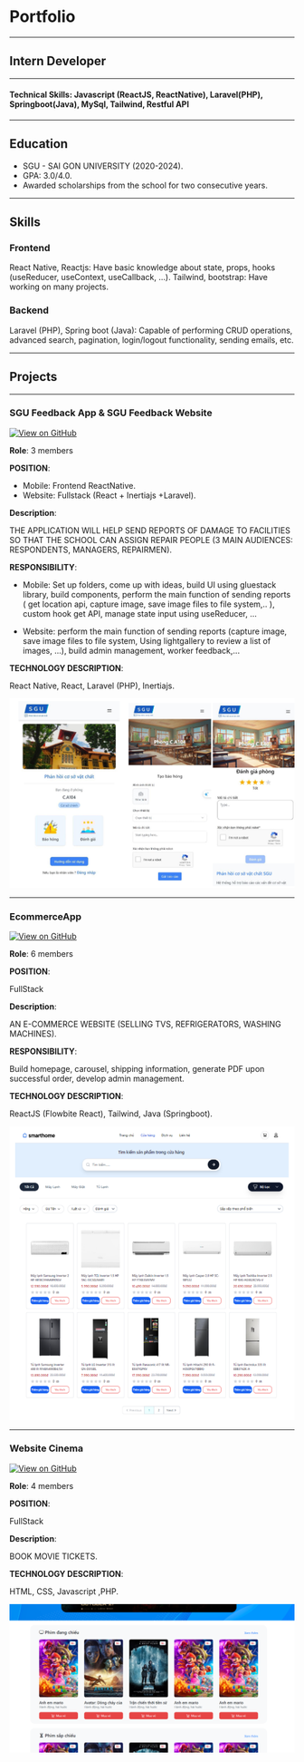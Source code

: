 # Portfolio

---

## Intern Developer

---

#### Technical Skills: Javascript (ReactJS, ReactNative), Laravel(PHP), Springboot(Java), MySql, Tailwind, Restful API

---

## Education

- SGU - SAI GON UNIVERSITY (2020-2024).
- GPA: 3.0/4.0.
- Awarded scholarships from the school for two consecutive years.
---

## Skills

### Frontend

React Native, Reactjs: Have basic knowledge about state, props, hooks (useReducer, useContext, useCallback, ...).
Tailwind, bootstrap: Have working on many projects.

### Backend

Laravel (PHP), Spring boot (Java): Capable of performing CRUD operations, advanced search, pagination, login/logout functionality, sending emails, etc.

---

## Projects

---

### SGU Feedback App & SGU Feedback Website

[![View on GitHub](https://img.shields.io/badge/GitHub-View_on_GitHub-blue?logo=GitHub)](https://github.com/teamdptl/ReportMobile)

**Role**: 3 members

**POSITION**:

- Mobile: Frontend ReactNative.
- Website: Fullstack (React + Inertiajs +Laravel).

**Description**:

THE APPLICATION WILL HELP SEND REPORTS OF DAMAGE TO FACILITIES SO THAT THE SCHOOL CAN ASSIGN REPAIR PEOPLE (3 MAIN AUDIENCES: RESPONDENTS, MANAGERS, REPAIRMEN).

**RESPONSIBILITY**:

- Mobile: Set up folders, come up with ideas, build UI using gluestack library, build components, perform the main function of sending reports ( get location api, capture image, save image files to file system,.. ), custom hook get API, manage state input using useReducer, ...

- Website: perform the main function of sending reports (capture image, save image files to file system, Using lightgallery to review a list of images, ...), build admin management, worker feedback,...

**TECHNOLOGY DESCRIPTION**:

React Native, React, Laravel (PHP), Inertiajs.

![EEG Band Discovery](/assets/img/project_3.png)

---

### EcommerceApp

[![View on GitHub](https://img.shields.io/badge/GitHub-View_on_GitHub-blue?logo=GitHub)](https://github.com/teamdptl/EcommerceApp)

**Role**: 6 members

**POSITION**:

FullStack

**Description**:

AN E-COMMERCE WEBSITE (SELLING TVS, REFRIGERATORS, WASHING MACHINES).

**RESPONSIBILITY**:

Build homepage, carousel, shipping information, generate PDF upon successful order, develop admin management.

**TECHNOLOGY DESCRIPTION**:

ReactJS (Flowbite React), Tailwind, Java (Springboot).

![EEG Band Discovery](/assets/img/project_1.png)

---

### Website Cinema

[![View on GitHub](https://img.shields.io/badge/GitHub-View_on_GitHub-blue?logo=GitHub)](https://github.com/teamdptl/WebsiteRapPhim)

**Role**: 4 members

**POSITION**:

FullStack

**Description**:

BOOK MOVIE TICKETS.

**TECHNOLOGY DESCRIPTION**:

HTML, CSS, Javascript ,PHP.

![EEG Band Discovery](/assets/img/project_2.png)
